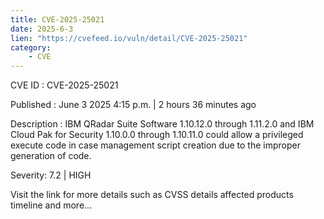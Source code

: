 ```yaml
---
title: CVE-2025-25021
date: 2025-6-3
lien: "https://cvefeed.io/vuln/detail/CVE-2025-25021"
category:
    - CVE
---
```


CVE ID : CVE-2025-25021

Published :  June 3
2025
4:15 p.m. | 2 hours
36 minutes ago

Description : IBM QRadar Suite Software 1.10.12.0 through 1.11.2.0 and IBM Cloud Pak for Security 1.10.0.0 through 1.10.11.0 could allow a privileged execute code in case management script creation due to the improper generation of code.

Severity: 7.2 | HIGH

Visit the link for more details
such as CVSS details
affected products
timeline
and more...
